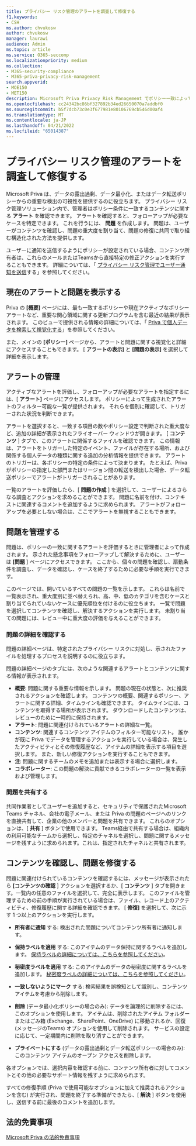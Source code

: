 ```yaml
---
title: プライバシー リスク管理のアラートを調査して修復する
f1.keywords:
- CSH
ms.author: chvukosw
author: chvukosw
manager: laurawi
audience: Admin
ms.topic: article
ms.service: O365-seccomp
ms.localizationpriority: medium
ms.collection:
- M365-security-compliance
- M365-priva-privacy-risk-management
search.appverid:
- MOE150
- MET150
description: Microsoft Priva Privacy Risk Management でポリシー一致によって発生したアラートと問題を管理する方法について説明します。
ms.openlocfilehash: cc24342bc86bf327892b34ed26650070a7addbf0
ms.sourcegitcommit: b5f7dcb73c0e3f677981e80106769cb546d00af4
ms.translationtype: MT
ms.contentlocale: ja-JP
ms.lasthandoff: 04/21/2022
ms.locfileid: "65014387"
---
```

# <a name="investigate-and-remediate-alerts-in-privacy-risk-management"></a>プライバシー リスク管理のアラートを調査して修復する

Microsoft Priva は、データの露出過剰、データ最小化、またはデータ転送ポリシーからの重要な検出の可視性を提供するのに役立ちます。 プライバシー リスク管理ソリューション内で、管理者はポリシー条件に一致するコンテンツに関する **アラート** を確認できます。 アラートを確認すると、フォローアップが必要なケースを特定できます。 これを行うには、 **問題** を作成します。 問題は、ユーザーがコンテンツを確認し、問題の重大度を割り当て、問題の修復に共同で取り組む構造化された方法を提供します。

ユーザーに通知を送信するようにポリシーが設定されている場合、コンテンツ所有者は、これらのメールまたはTeamsから直接特定の修正アクションを実行することもできます。 詳細については、「 [プライバシー リスク管理でユーザー通知を送信](risk-management-notifications.md)する」を参照してください。

## <a name="view-current-alerts-and-issues"></a>現在のアラートと問題を表示する

Priva の **[概要]** ページには、最も一致するポリシーや現在アクティブなポリシー アラートなど、重要な関心領域に関する更新プログラムを含む最近の結果が表示されます。 このビューで提供される情報の詳細については、「 [Priva で個人データを検索して視覚化する](priva-data-profile.md)」を参照してください。

また、メインの **[ポリシー]** ページから、アラートと問題に関する視覚化と詳細にアクセスすることもできます。 [ **アラートの表示]** と **[問題の表示]** を選択して詳細を表示します。

## <a name="manage-alerts"></a>アラートの管理

アクティブなアラートを評価し、フォローアップが必要なアラートを指定するには、[ **アラート]** ページにアクセスします。 ポリシーによって生成されたアラートのフィルター可能な一覧が提供されます。 それらを個別に確認して、トリガーされた状況を判断できます。

アラートを選択すると、一致する項目の数やポリシー設定で判断された重大度など、追加の詳細が表示されたフライオーバー ウィンドウが開きます。 [ **コンテンツ** ] タブで、このアラートに関係するファイルを確認できます。 この情報は、アラートをトリガーした特定のイベント、ファイルが存在する場所、および関係する個人データの種類に関する追加の分析情報を提供できます。 アラートのトリガーは、各ポリシーの特定の条件によって決まります。 たとえば、Priva がポリシーの指定した部門またはリージョン間の転送を検出した場合、データ転送ポリシーでアラートがトリガーされることがあります。

一覧のアラートを評価したら、[ **問題の作成** ] を選択して、ユーザーによるさらなる調査とアクションを求めることができます。 問題に名前を付け、コンテキストに関連するコメントを追加するように求められます。 アラートがフォローアップを必要としない場合は、ここでアラートを無視することもできます。

## <a name="manage-issues"></a>問題を管理する

問題は、ポリシーの一致に関するアラートを評価するときに管理者によって作成されます。 示された懸念事項をフォローアップして解決するために、ユーザーは **[問題** ] ページにアクセスできます。 ここから、個々の問題を確認し、扇動条件を調査し、データを確認し、ケースを終了するために必要な手順を実行できます。

このページでは、開いているすべての問題の一覧を示します。 これらは名前で一覧表示され、重大度別に並べ替えられ、高、中、低のカテゴリを含むケースと割り当てられていないケースに優先順位を付けるのに役立ちます。 一覧で問題を選択してコンテンツを確認し、解決するアクションを実行します。 未割り当ての問題には、レビュー中に重大度の評価を与えることができます。

### <a name="review-issue-details"></a>問題の詳細を確認する

問題の詳細ページは、特定されたプライバシー リスクに対処し、示されたファイルを処理するプロセスを説明するのに役立ちます。

問題の詳細ページのタブには、次のような関連するアラートとコンテンツに関する情報が表示されます。

- **概要**: 問題に関する重要な情報を示します。 問題の現在の状態と、次に推奨されるアクションを確認します。 コンテンツの概要、関連するポリシー、アラートに関する詳細、タイムラインも確認できます。 タイムラインには、コンテンツを取得する場所が表示されます。 ダウンロードしたコンテンツは、レビューのために一時的に保持されます。
- **アラート**: 問題に関連付けられているアラートの詳細な一覧。
- **コンテンツ**: 関連するコンテンツ アイテムのフィルター可能なリスト。 誰かが既に Priva でデータを管理するアクションを実行している場合は、発生したアクティビティとその修復履歴など、アイテムの詳細を表示する項目を選択します。 また、新しい修復アクションを実行することもできます。
- **注**: 問題に関するチームのメモを追加または表示する場合に選択します。
- **コラボレーター**: この問題の解決に貢献できるコラボレーターの一覧を表示および管理します。

### <a name="share-the-issue"></a>問題を共有する

共同作業者としてユーザーを追加すると、セキュリティで保護されたMicrosoft Teams チャネル、会社の電子メール、または Priva の問題のページへのリンクを直接共有して、企業の他のメンバーと問題を共有できます。 これらのオプションは、[ **共有** ] ボタンで使用できます。 Teams経由で共有する場合は、組織内の利用可能なチームから選択し、特定のチャネルを選択し、問題に関するメッセージを残すように求められます。これは、指定されたチャネルと共有されます。

## <a name="review-content-and-remediate-issues"></a>コンテンツを確認し、問題を修復する

問題に関連付けられているコンテンツを確認するには、メッセージが表示されたら **[コンテンツの確認** ] アクションを選択するか、[ **コンテンツ** ] タブを開きます。一覧内の任意のファイルを選択して、完全に表示します。 このファイルを管理するための前の手順が実行されている場合は、ファイル、レコード上のアクティビティ、修復履歴に関する詳細を確認できます。 [ **修復]** を選択して、次に示す 1 つ以上のアクションを実行します。

- **所有者に通知** する: 検出された問題についてコンテンツ所有者に通知します。

- **保持ラベルを適用** する: このアイテムのデータ保持に関するラベルを追加します。 [保持ラベルの詳細については、こちらを参照してください](/microsoft-365/compliance/create-apply-retention-labels)。

- **秘密度ラベルを適用** する: このアイテムのデータの秘密度に関するラベルを追加します。 [秘密度ラベルの詳細については、こちらを参照してください](/microsoft-365/compliance/sensitivity-labels)。

- **一致しないようにマーク** する: 検索結果を誤検知として識別し、コンテンツ アイテムを考慮から削除します。

- **削除** (データ最小化ポリシーの場合のみ): データを論理的に削除するには、このオプションを使用します。 アイテムは、削除されたアイテム フォルダーまたはごみ箱 (Exchange、SharePoint、OneDrive) に移動されるか、回復 (メッセージのTeams) オプションを使用して削除されます。 サービスの設定に応じて、一定期間内に削除を取り消すことができます。

- **プライベートにする** (データの露出過剰とデータ転送ポリシーの場合のみ): このコンテンツ アイテムのオープン アクセスを削除します。

各オプションでは、選択内容を確認する前に、コンテンツ所有者に対してコメントとその他の必要なサポート情報を残すように求められます。

すべての修復手順 (Priva で使用可能なオプションに加えて推奨されるアクションを含む) が実行され、問題を終了する準備ができたら、[ **解決** ] ボタンを使用し、送信する前に最後のコメントを追加します。

## <a name="legal-disclaimer"></a>法的免責事項

[Microsoft Priva の法的免責事項](priva-disclaimer.md)
